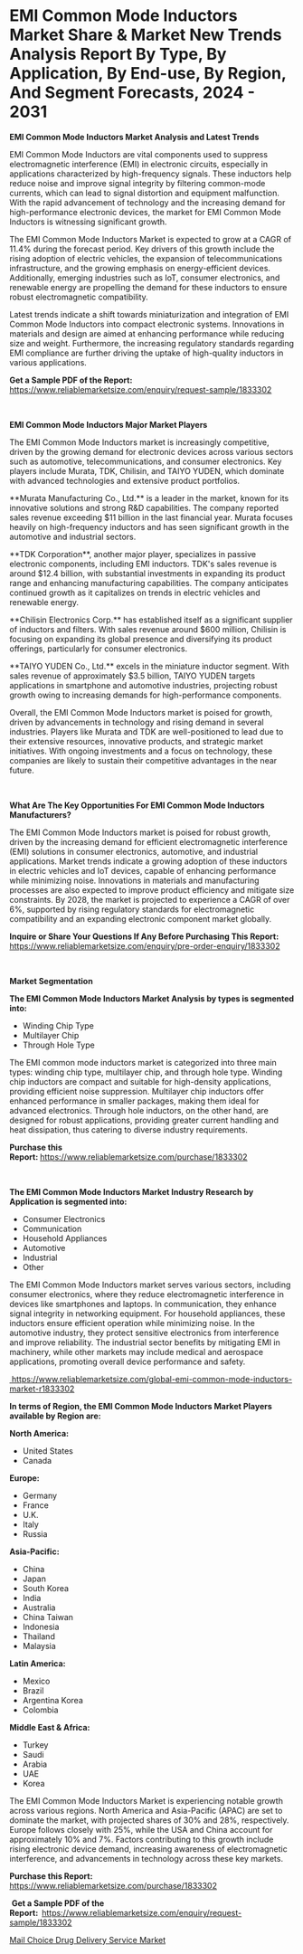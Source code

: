 <p><h1>EMI Common Mode Inductors Market Share & Market New Trends Analysis Report By Type, By Application, By End-use, By Region, And Segment Forecasts, 2024 - 2031</h1></p><p><strong>EMI Common Mode Inductors Market Analysis and Latest Trends</strong></p>
<p><p>EMI Common Mode Inductors are vital components used to suppress electromagnetic interference (EMI) in electronic circuits, especially in applications characterized by high-frequency signals. These inductors help reduce noise and improve signal integrity by filtering common-mode currents, which can lead to signal distortion and equipment malfunction. With the rapid advancement of technology and the increasing demand for high-performance electronic devices, the market for EMI Common Mode Inductors is witnessing significant growth.</p><p>The EMI Common Mode Inductors Market is expected to grow at a CAGR of 11.4% during the forecast period. Key drivers of this growth include the rising adoption of electric vehicles, the expansion of telecommunications infrastructure, and the growing emphasis on energy-efficient devices. Additionally, emerging industries such as IoT, consumer electronics, and renewable energy are propelling the demand for these inductors to ensure robust electromagnetic compatibility.</p><p>Latest trends indicate a shift towards miniaturization and integration of EMI Common Mode Inductors into compact electronic systems. Innovations in materials and design are aimed at enhancing performance while reducing size and weight. Furthermore, the increasing regulatory standards regarding EMI compliance are further driving the uptake of high-quality inductors in various applications.</p></p>
<p><strong>Get a Sample PDF of the Report:&nbsp;</strong> <a href="https://www.reliablemarketsize.com/enquiry/request-sample/1833302?utm_campaign=1131&utm_medium=2&utm_source=Github&utm_content=ia&utm_term=01012025&utm_id=emi-common-mode-inductors">https://www.reliablemarketsize.com/enquiry/request-sample/1833302</a></p>
<p>&nbsp;</p>
<p><strong>EMI Common Mode Inductors Major Market Players</strong></p>
<p><p>The EMI Common Mode Inductors market is increasingly competitive, driven by the growing demand for electronic devices across various sectors such as automotive, telecommunications, and consumer electronics. Key players include Murata, TDK, Chilisin, and TAIYO YUDEN, which dominate with advanced technologies and extensive product portfolios.</p><p>**Murata Manufacturing Co., Ltd.** is a leader in the market, known for its innovative solutions and strong R&D capabilities. The company reported sales revenue exceeding $11 billion in the last financial year. Murata focuses heavily on high-frequency inductors and has seen significant growth in the automotive and industrial sectors.</p><p>**TDK Corporation**, another major player, specializes in passive electronic components, including EMI inductors. TDK's sales revenue is around $12.4 billion, with substantial investments in expanding its product range and enhancing manufacturing capabilities. The company anticipates continued growth as it capitalizes on trends in electric vehicles and renewable energy.</p><p>**Chilisin Electronics Corp.** has established itself as a significant supplier of inductors and filters. With sales revenue around $600 million, Chilisin is focusing on expanding its global presence and diversifying its product offerings, particularly for consumer electronics.</p><p>**TAIYO YUDEN Co., Ltd.** excels in the miniature inductor segment. With sales revenue of approximately $3.5 billion, TAIYO YUDEN targets applications in smartphone and automotive industries, projecting robust growth owing to increasing demands for high-performance components.</p><p>Overall, the EMI Common Mode Inductors market is poised for growth, driven by advancements in technology and rising demand in several industries. Players like Murata and TDK are well-positioned to lead due to their extensive resources, innovative products, and strategic market initiatives. With ongoing investments and a focus on technology, these companies are likely to sustain their competitive advantages in the near future.</p></p>
<p>&nbsp;</p>
<p><strong>What Are The Key Opportunities For EMI Common Mode Inductors Manufacturers?</strong></p>
<p><p>The EMI Common Mode Inductors market is poised for robust growth, driven by the increasing demand for efficient electromagnetic interference (EMI) solutions in consumer electronics, automotive, and industrial applications. Market trends indicate a growing adoption of these inductors in electric vehicles and IoT devices, capable of enhancing performance while minimizing noise. Innovations in materials and manufacturing processes are also expected to improve product efficiency and mitigate size constraints. By 2028, the market is projected to experience a CAGR of over 6%, supported by rising regulatory standards for electromagnetic compatibility and an expanding electronic component market globally.</p></p>
<p><strong>Inquire or Share Your Questions If Any Before Purchasing This Report:</strong> <a href="https://www.reliablemarketsize.com/enquiry/pre-order-enquiry/1833302?utm_campaign=1131&utm_medium=2&utm_source=Github&utm_content=ia&utm_term=01012025&utm_id=emi-common-mode-inductors">https://www.reliablemarketsize.com/enquiry/pre-order-enquiry/1833302</a></p>
<p>&nbsp;</p>
<p><strong>Market Segmentation</strong></p>
<p><strong>The EMI Common Mode Inductors Market Analysis by types is segmented into:</strong></p>
<p><ul><li>Winding Chip Type</li><li>Multilayer Chip</li><li>Through Hole Type</li></ul></p>
<p><p>The EMI common mode inductors market is categorized into three main types: winding chip type, multilayer chip, and through hole type. Winding chip inductors are compact and suitable for high-density applications, providing efficient noise suppression. Multilayer chip inductors offer enhanced performance in smaller packages, making them ideal for advanced electronics. Through hole inductors, on the other hand, are designed for robust applications, providing greater current handling and heat dissipation, thus catering to diverse industry requirements.</p></p>
<p><strong>Purchase this Report:&nbsp;</strong><a href="https://www.reliablemarketsize.com/purchase/1833302?utm_campaign=1131&utm_medium=2&utm_source=Github&utm_content=ia&utm_term=01012025&utm_id=emi-common-mode-inductors">https://www.reliablemarketsize.com/purchase/1833302</a></p>
<p>&nbsp;</p>
<p><strong>The EMI Common Mode Inductors Market Industry Research by Application is segmented into:</strong></p>
<p><ul><li>Consumer Electronics</li><li>Communication</li><li>Household Appliances</li><li>Automotive</li><li>Industrial</li><li>Other</li></ul></p>
<p><p>The EMI Common Mode Inductors market serves various sectors, including consumer electronics, where they reduce electromagnetic interference in devices like smartphones and laptops. In communication, they enhance signal integrity in networking equipment. For household appliances, these inductors ensure efficient operation while minimizing noise. In the automotive industry, they protect sensitive electronics from interference and improve reliability. The industrial sector benefits by mitigating EMI in machinery, while other markets may include medical and aerospace applications, promoting overall device performance and safety.</p></p>
<p><a href="https://www.reliablemarketsize.com/global-emi-common-mode-inductors-market-r1833302?utm_campaign=1131&utm_medium=2&utm_source=Github&utm_content=ia&utm_term=01012025&utm_id=emi-common-mode-inductors">&nbsp;https://www.reliablemarketsize.com/global-emi-common-mode-inductors-market-r1833302</a></p>
<p><strong>In terms of Region, the EMI Common Mode Inductors Market Players available by Region are:</strong></p>
<p>
    <p> <strong> North America: </strong>
        <ul>
            <li>United States</li>
            <li>Canada</li>
        </ul>
        </p> 
    <p> <strong> Europe: </strong>
        <ul>
            <li>Germany</li>
            <li>France</li>
            <li>U.K.</li>
            <li>Italy</li>
            <li>Russia</li>
        </ul>
        </p> 
    <p> <strong> Asia-Pacific: </strong>
        <ul>
            <li>China</li>
            <li>Japan</li>
            <li>South Korea</li>
            <li>India</li>
            <li>Australia</li>
            <li>China Taiwan</li>
            <li>Indonesia</li>
            <li>Thailand</li>
            <li>Malaysia</li>
        </ul>
        </p> 
    <p> <strong> Latin America: </strong>
        <ul>
            <li>Mexico</li>
            <li>Brazil</li>
            <li>Argentina Korea</li>
            <li>Colombia</li>
        </ul>
        </p> 
    <p> <strong> Middle East & Africa: </strong>
        <ul>
            <li>Turkey</li>
            <li>Saudi</li>
            <li>Arabia</li>
            <li>UAE</li>
            <li>Korea</li>
        </ul>
    </p>
    </p>
<p><p>The EMI Common Mode Inductors Market is experiencing notable growth across various regions. North America and Asia-Pacific (APAC) are set to dominate the market, with projected shares of 30% and 28%, respectively. Europe follows closely with 25%, while the USA and China account for approximately 10% and 7%. Factors contributing to this growth include rising electronic device demand, increasing awareness of electromagnetic interference, and advancements in technology across these key markets.</p></p>
<p><strong>Purchase this Report: </strong><a href="https://www.reliablemarketsize.com/purchase/1833302?utm_campaign=1131&utm_medium=2&utm_source=Github&utm_content=ia&utm_term=01012025&utm_id=emi-common-mode-inductors">https://www.reliablemarketsize.com/purchase/1833302</a></p>
<p>&nbsp;<strong>Get a Sample PDF of the Report:&nbsp;&nbsp;</strong><a href="https://www.reliablemarketsize.com/enquiry/request-sample/1833302?utm_campaign=1131&utm_medium=2&utm_source=Github&utm_content=ia&utm_term=01012025&utm_id=emi-common-mode-inductors">https://www.reliablemarketsize.com/enquiry/request-sample/1833302</a></p>
<p><strong></strong></p>
<p><p><a href="https://github.com/CliffMedina6/Market-Research-Report-List-7/blob/main/mail-choice-drug-delivery-service-market.md?utm_campaign=1131&utm_medium=2&utm_source=Github&utm_content=ia&utm_term=01012025&utm_id=emi-common-mode-inductors">Mail Choice Drug Delivery Service Market</a></p></p>